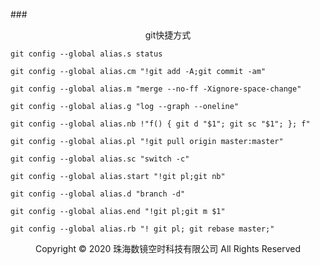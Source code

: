 ###<center>git快捷方式</center>

```git config --global alias.s status```

```git config --global alias.cm "!git add -A;git commit -am"```

```git config --global alias.m "merge --no-ff -Xignore-space-change"```
  
```git config --global alias.g "log --graph --oneline"```

```git config --global alias.nb !"f() { git d "$1"; git sc "$1"; }; f"```

```git config --global alias.pl "!git pull origin master:master"```

```git config --global alias.sc "switch -c"```

```git config --global alias.start "!git pl;git nb"```

```git config --global alias.d "branch -d"```

```git config --global alias.end "!git pl;git m $1"```

```git config --global alias.rb "! git pl; git rebase master;"```

<center> Copyright © 2020 珠海数镜空时科技有限公司 All Rights Reserved</center>
